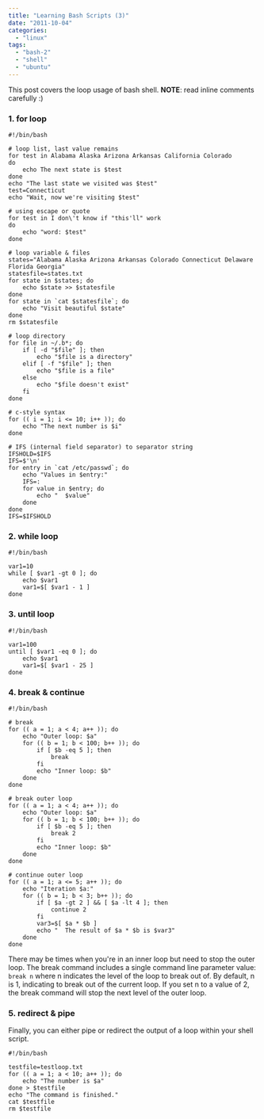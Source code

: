 ```yaml
---
title: "Learning Bash Scripts (3)"
date: "2011-10-04"
categories: 
  - "linux"
tags: 
  - "bash-2"
  - "shell"
  - "ubuntu"
---
```


This post covers the loop usage of bash shell. **NOTE**: read inline comments carefully :)

### 1\. for loop

```
#!/bin/bash

# loop list, last value remains
for test in Alabama Alaska Arizona Arkansas California Colorado
do
    echo The next state is $test
done
echo "The last state we visited was $test"
test=Connecticut
echo "Wait, now we're visiting $test"

# using escape or quote
for test in I don\'t know if "this'll" work
do
    echo "word: $test"
done

# loop variable & files
states="Alabama Alaska Arizona Arkansas Colorado Connecticut Delaware Florida Georgia"
statesfile=states.txt
for state in $states; do
    echo $state >> $statesfile
done
for state in `cat $statesfile`; do
    echo "Visit beautiful $state"
done
rm $statesfile

# loop directory
for file in ~/.b*; do
    if [ -d "$file" ]; then
        echo "$file is a directory"
    elif [ -f "$file" ]; then
        echo "$file is a file"
    else
        echo "$file doesn't exist"
    fi
done

# c-style syntax
for (( i = 1; i <= 10; i++ )); do
    echo "The next number is $i"
done

# IFS (internal field separator) to separator string
IFSHOLD=$IFS
IFS=$'\n'
for entry in `cat /etc/passwd`; do
    echo "Values in $entry:"
    IFS=:
    for value in $entry; do
        echo "  $value"
    done
done
IFS=$IFSHOLD
```

### 2\. while loop

```
#!/bin/bash

var1=10
while [ $var1 -gt 0 ]; do
    echo $var1
    var1=$[ $var1 - 1 ]
done
```

### 3\. until loop

```
#!/bin/bash

var1=100
until [ $var1 -eq 0 ]; do
    echo $var1
    var1=$[ $var1 - 25 ]
done
```

### 4\. break & continue

```
#!/bin/bash

# break
for (( a = 1; a < 4; a++ )); do
    echo "Outer loop: $a"
    for (( b = 1; b < 100; b++ )); do
        if [ $b -eq 5 ]; then
            break
        fi
        echo "Inner loop: $b"
    done
done

# break outer loop
for (( a = 1; a < 4; a++ )); do
    echo "Outer loop: $a"
    for (( b = 1; b < 100; b++ )); do
        if [ $b -eq 5 ]; then
            break 2
        fi
        echo "Inner loop: $b"
    done
done

# continue outer loop
for (( a = 1; a <= 5; a++ )); do
    echo "Iteration $a:"
    for (( b = 1; b < 3; b++ )); do
        if [ $a -gt 2 ] && [ $a -lt 4 ]; then
            continue 2
        fi
        var3=$[ $a * $b ]
        echo "  The result of $a * $b is $var3"
    done
done
```

There may be times when you're in an inner loop but need to stop the outer loop. The break command includes a single command line parameter value: `break n` where n indicates the level of the loop to break out of. By default, n is 1, indicating to break out of the current loop. If you set n to a value of 2, the break command will stop the next level of the outer loop.

### 5\. redirect & pipe

Finally, you can either pipe or redirect the output of a loop within your shell script.

```
#!/bin/bash

testfile=testloop.txt
for (( a = 1; a < 10; a++ )); do
    echo "The number is $a"
done > $testfile
echo "The command is finished."
cat $testfile
rm $testfile
```
